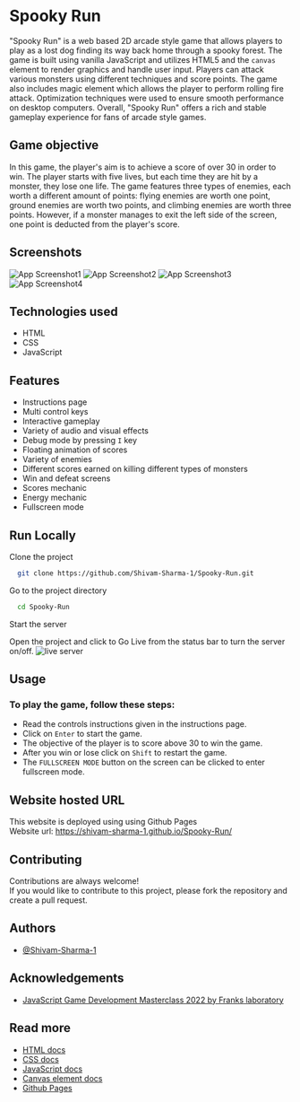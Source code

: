 
﻿
# Spooky Run

"Spooky Run" is a web based 2D arcade style game that allows players to play as a lost dog finding its way back home through a spooky forest. The game is built using vanilla JavaScript and utilizes HTML5 and the `canvas` element to render graphics and handle user input. Players can attack various monsters using different techniques and score points. The game also includes magic element which allows the player to perform rolling fire attack. Optimization techniques were used to ensure smooth performance on desktop computers. Overall, "Spooky Run" offers a rich and stable gameplay experience for fans of arcade style games.

## Game objective

In this game, the player's aim is to achieve a score of over 30 in order to win. The player starts with five lives, but each time they are hit by a monster, they lose one life. The game features three types of enemies, each worth a different amount of points: flying enemies are worth one point, ground enemies are worth two points, and climbing enemies are worth three points. However, if a monster manages to exit the left side of the screen, one point is deducted from the player's score.

## Screenshots

![App Screenshot1](/images/readme_assets/screenshot1.png)
![App Screenshot2](/images/readme_assets/screenshot2.png)
![App Screenshot3](/images/readme_assets/screenshot3.png)
![App Screenshot4](/images/readme_assets/screenshot4.png)


## Technologies used

- HTML
- CSS
- JavaScript

## Features

- Instructions page
- Multi control keys
- Interactive gameplay
- Variety of audio and visual effects
- Debug mode by pressing `I` key
- Floating animation of scores
- Variety of enemies
- Different scores earned on killing different types of monsters
- Win and defeat screens
- Scores mechanic
- Energy mechanic
- Fullscreen mode

## Run Locally

Clone the project

```bash
  git clone https://github.com/Shivam-Sharma-1/Spooky-Run.git
```

Go to the project directory

```bash
  cd Spooky-Run
```

Start the server

Open the project and click to Go Live from the status bar to turn the server on/off.
![live server](/images/readme_assets/live-server.jpg)

## Usage

### To play the game, follow these steps:  
- Read the controls instructions given in the instructions page.
- Click on `Enter` to start the game.
- The objective of the player is to score above 30 to win the game.
- After you win or lose click on `Shift` to restart the game.
- The `FULLSCREEN MODE` button on the screen can be clicked to enter fullscreen mode.


## Website hosted URL

This website is deployed using using Github Pages  
Website url: https://shivam-sharma-1.github.io/Spooky-Run/

## Contributing

Contributions are always welcome!  
If you would like to contribute to this project, please fork the repository and create a pull request.

## Authors

- [@Shivam-Sharma-1](https://github.com/Shivam-Sharma-1)


## Acknowledgements

 - [JavaScript Game Development Masterclass 2022 by Franks laboratory ](https://youtube.com/playlist?list=PLYElE_rzEw_uryBrrzu2E626MY4zoXvx2)


## Read more

- [HTML docs](https://developer.mozilla.org/en-US/docs/Web/HTML)  
- [CSS docs](https://developer.mozilla.org/en-US/docs/Web/CSS)  
- [JavaScript docs](https://developer.mozilla.org/en-US/docs/Web/JavaScript)  
- [Canvas element docs](https://developer.mozilla.org/en-US/docs/Web/API/Canvas_API)
- [Github Pages](https://pages.github.com/)


